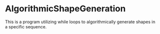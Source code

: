 # AlgorithmicShapeGeneration
 This is a program utilizing while loops to algorithmically generate shapes in a specific sequence.
